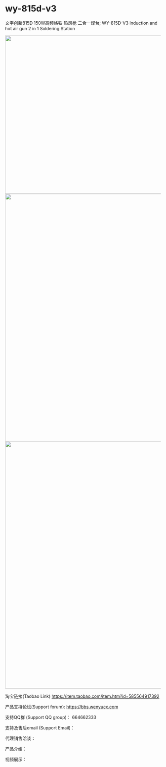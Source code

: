 # wy-815d-v3
文宇创新815D 150W高频烙铁 热风枪 二合一焊台; WY-815D-V3 Induction and hot air gun 2 in 1 Soldering Station

<img src="https://gd3.alicdn.com/imgextra/i3/361529775/O1CN01X0EwYh2M507OYsVfb_!!361529775.jpg" width="512">

<img src="https://i.ibb.co/cNzvq2w/v3-4.jpg" width="800">

<img src="https://i.ibb.co/9tTZ4b7/v3-2.jpg" width="800">

淘宝链接(Taobao Link) https://item.taobao.com/item.htm?id=585564917392

产品支持论坛(Support forum): https://bbs.wenyucx.com

支持QQ群 (Support QQ group)： 664662333 

支持及售后email (Support Email)： 

代理销售洽谈：

产品介绍：

视频展示：

